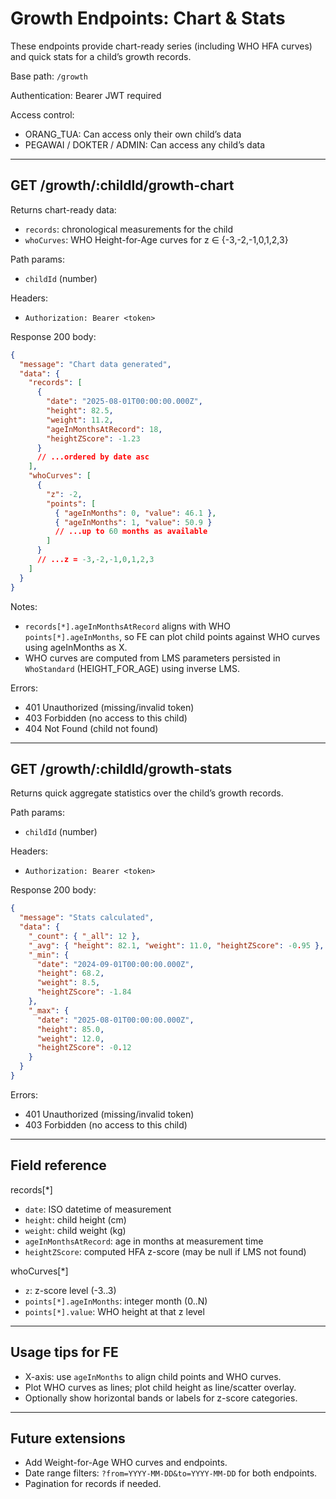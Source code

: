 # Growth Endpoints: Chart & Stats

These endpoints provide chart-ready series (including WHO HFA curves) and quick stats for a child’s growth records.

Base path: `/growth`

Authentication: Bearer JWT required

Access control:

- ORANG_TUA: Can access only their own child’s data
- PEGAWAI / DOKTER / ADMIN: Can access any child’s data

---

## GET /growth/:childId/growth-chart

Returns chart-ready data:

- `records`: chronological measurements for the child
- `whoCurves`: WHO Height-for-Age curves for z ∈ {-3,-2,-1,0,1,2,3}

Path params:

- `childId` (number)

Headers:

- `Authorization: Bearer <token>`

Response 200 body:

```json
{
  "message": "Chart data generated",
  "data": {
    "records": [
      {
        "date": "2025-08-01T00:00:00.000Z",
        "height": 82.5,
        "weight": 11.2,
        "ageInMonthsAtRecord": 18,
        "heightZScore": -1.23
      }
      // ...ordered by date asc
    ],
    "whoCurves": [
      {
        "z": -2,
        "points": [
          { "ageInMonths": 0, "value": 46.1 },
          { "ageInMonths": 1, "value": 50.9 }
          // ...up to 60 months as available
        ]
      }
      // ...z = -3,-2,-1,0,1,2,3
    ]
  }
}
```

Notes:

- `records[*].ageInMonthsAtRecord` aligns with WHO `points[*].ageInMonths`, so FE can plot child points against WHO curves using ageInMonths as X.
- WHO curves are computed from LMS parameters persisted in `WhoStandard` (HEIGHT_FOR_AGE) using inverse LMS.

Errors:

- 401 Unauthorized (missing/invalid token)
- 403 Forbidden (no access to this child)
- 404 Not Found (child not found)

---

## GET /growth/:childId/growth-stats

Returns quick aggregate statistics over the child’s growth records.

Path params:

- `childId` (number)

Headers:

- `Authorization: Bearer <token>`

Response 200 body:

```json
{
  "message": "Stats calculated",
  "data": {
    "_count": { "_all": 12 },
    "_avg": { "height": 82.1, "weight": 11.0, "heightZScore": -0.95 },
    "_min": {
      "date": "2024-09-01T00:00:00.000Z",
      "height": 68.2,
      "weight": 8.5,
      "heightZScore": -1.84
    },
    "_max": {
      "date": "2025-08-01T00:00:00.000Z",
      "height": 85.0,
      "weight": 12.0,
      "heightZScore": -0.12
    }
  }
}
```

Errors:

- 401 Unauthorized (missing/invalid token)
- 403 Forbidden (no access to this child)

---

## Field reference

records[*]

- `date`: ISO datetime of measurement
- `height`: child height (cm)
- `weight`: child weight (kg)
- `ageInMonthsAtRecord`: age in months at measurement time
- `heightZScore`: computed HFA z-score (may be null if LMS not found)

whoCurves[*]

- `z`: z-score level (-3..3)
- `points[*].ageInMonths`: integer month (0..N)
- `points[*].value`: WHO height at that z level

---

## Usage tips for FE

- X-axis: use `ageInMonths` to align child points and WHO curves.
- Plot WHO curves as lines; plot child height as line/scatter overlay.
- Optionally show horizontal bands or labels for z-score categories.

---

## Future extensions

- Add Weight-for-Age WHO curves and endpoints.
- Date range filters: `?from=YYYY-MM-DD&to=YYYY-MM-DD` for both endpoints.
- Pagination for records if needed.
